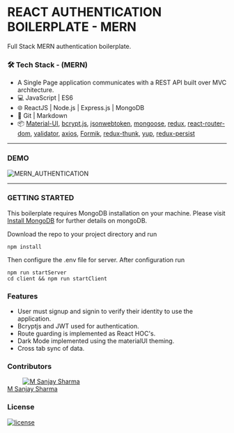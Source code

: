 # REACT AUTHENTICATION BOILERPLATE - MERN

Full Stack MERN authentication boilerplate.

### 🛠 Tech Stack - (MERN)

- A Single Page application communicates with a REST API built over MVC architecture.
- 💻 JavaScript | ES6
- 🌐 ReactJS | Node.js | Express.js | MongoDB
- 🔧 Git | Markdown
- 📦 [Material-UI](https://github.com/mui-org/material-ui), [bcrypt.js](https://www.npmjs.com/package/bcryptjs), [jsonwebtoken](https://www.npmjs.com/package/jsonwebtoken), [mongoose](https://www.npmjs.com/package/mongoose), [redux](https://github.com/reduxjs/redux), [react-router-dom](https://www.npmjs.com/package/react-router-dom), [validator](https://www.npmjs.com/package/validator), [axios](https://www.npmjs.com/package/axios), [Formik](https://github.com/formium/formik), [redux-thunk](https://github.com/reduxjs/redux-thunk), [yup](https://github.com/jquense/yup), [redux-persist](https://github.com/rt2zz/redux-persist)

---

### DEMO

![MERN_AUTHENTICATION](https://user-images.githubusercontent.com/65958268/90353814-edd91600-e064-11ea-81ef-3cb25e2d7810.gif)

---

### GETTING STARTED

This boilerplate requires MongoDB installation on your machine. Please visit [Install MongoDB](https://docs.mongodb.com/guides/server/install) for further details on mongoDB.

Download the repo to your project directory and run

```
npm install
```

Then configure the .env file for server. After configuration run

```
npm run startServer
cd client && npm run startClient
```

### Features

- User must signup and signin to verify their identity to use the application.
- Bcryptjs and JWT used for authentication.
- Route guarding is implemented as React HOC's.
- Dark Mode implemented using the materialUI theming.
- Cross tab sync of data.

### Contributors

&nbsp;&nbsp;&nbsp;&nbsp;&nbsp;&nbsp;&nbsp;&nbsp;&nbsp;<a href="https://github.com/MSanjaySharma"><img src="https://avatars3.githubusercontent.com/u/65958268?s=40" alt="M Sanjay Sharma" /></a></br>
[M Sanjay Sharma](https://github.com/MSanjaySharma)

### License

[![license](https://img.shields.io/badge/license-MIT-green?style=flat-square)](https://github.com/MSanjaySharma/AUTHENTICATION-REACT/blob/master/LICENSE)
